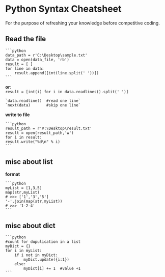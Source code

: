 # Python Syntax Cheatsheet
For the purpose of refreshing your knowledge before competitive coding.

## Read the file
	```python
	data_path = r'C:\Desktop\sample.txt'
  	data = open(data_file, 'rb')
  	result = [ ]
  	for line in data:
    	result.append([int(line.split(' '))])
	```
  
**or**:		
	`result = [int(i) for i in data.readlines().split(' ')]`
 
	`data.readline()  #read one line`
	`next(data)       #skip one line`
	 
**write to file**

	```python
	result_path = r'V:\Desktop\result.txt'
	result = open(result_path,'w')
	for i in result:
	result.write("%d\n" % i)
	```

## misc about list

**format**

	```python
	myList = [1,3,5]
	map(str,myList)
	# >>> ['1','3','5']
	'-'.join(map(str,myList))
	# >>> '1-2-4'
	```
	
## misc about dict
	
	```python
	#count for dupulication in a list
	myDict = {}
	for i in myList:
		if i not in myDict:
			myDict.update({i:1})
		else:
			myDict[i] += 1	#value +1
	```			
